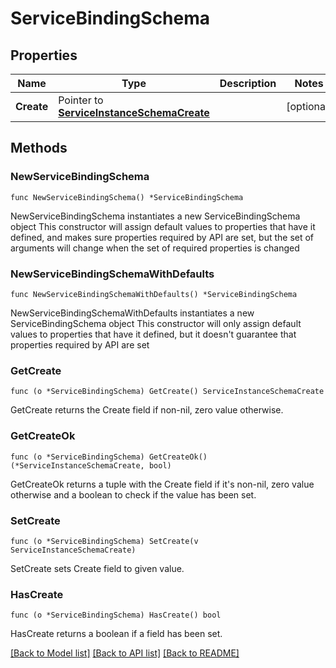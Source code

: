 # ServiceBindingSchema

## Properties

Name | Type | Description | Notes
------------ | ------------- | ------------- | -------------
**Create** | Pointer to [**ServiceInstanceSchemaCreate**](ServiceInstanceSchema_create.md) |  | [optional] 

## Methods

### NewServiceBindingSchema

`func NewServiceBindingSchema() *ServiceBindingSchema`

NewServiceBindingSchema instantiates a new ServiceBindingSchema object
This constructor will assign default values to properties that have it defined,
and makes sure properties required by API are set, but the set of arguments
will change when the set of required properties is changed

### NewServiceBindingSchemaWithDefaults

`func NewServiceBindingSchemaWithDefaults() *ServiceBindingSchema`

NewServiceBindingSchemaWithDefaults instantiates a new ServiceBindingSchema object
This constructor will only assign default values to properties that have it defined,
but it doesn't guarantee that properties required by API are set

### GetCreate

`func (o *ServiceBindingSchema) GetCreate() ServiceInstanceSchemaCreate`

GetCreate returns the Create field if non-nil, zero value otherwise.

### GetCreateOk

`func (o *ServiceBindingSchema) GetCreateOk() (*ServiceInstanceSchemaCreate, bool)`

GetCreateOk returns a tuple with the Create field if it's non-nil, zero value otherwise
and a boolean to check if the value has been set.

### SetCreate

`func (o *ServiceBindingSchema) SetCreate(v ServiceInstanceSchemaCreate)`

SetCreate sets Create field to given value.

### HasCreate

`func (o *ServiceBindingSchema) HasCreate() bool`

HasCreate returns a boolean if a field has been set.


[[Back to Model list]](../README.md#documentation-for-models) [[Back to API list]](../README.md#documentation-for-api-endpoints) [[Back to README]](../README.md)


